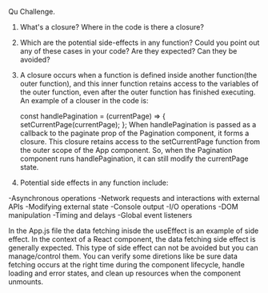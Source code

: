 Qu Challenge.

1. What's a closure? Where in the code is there a closure?
2. Which are the potential side-effects in any function? Could you point out any of these cases in
your code? Are they expected? Can they be avoided?

1. A closure occurs when a function is defined inside another function(the outer function), and this inner function retains access to the variables of the outer function, even after the outer function has finished executing.
 An example of a clouser in the code is:

   const handlePagination = (currentPage) => {
      setCurrentPage(currentPage);
     };
When handlePagination is passed as a callback to the paginate prop of the Pagination component, it forms a closure. This closure retains access to the setCurrentPage function from the outer scope of the App component. 
So, when the Pagination component runs handlePagination, it can still modify the currentPage state.

2. Potential side effects in any function include:

-Asynchronous operations 
-Network requests and interactions with external APIs
-Modifying external state
-Console output
-I/O operations 
-DOM manipulation
-Timing and delays
-Global event listeners

In the App.js file the data fetching inisde the useEffect is an example of side effect.
In the context of a React component, the data fetching side effect is generally expected. This type of side effect can not be avoided but you can manage/control them. You can verify some diretions like be sure data fetching occurs at the right time during the component lifecycle, handle loading and error states, and clean up resources when the component unmounts. 
